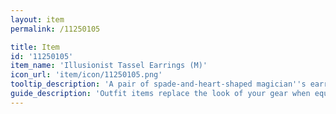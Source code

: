 ```yaml
---
layout: item
permalink: /11250105

title: Item
id: '11250105'
item_name: 'Illusionist Tassel Earrings (M)'
icon_url: 'item/icon/11250105.png'
tooltip_description: 'A pair of spade-and-heart-shaped magician''s earrings.'
guide_description: 'Outfit items replace the look of your gear when equipped.'
---
```

